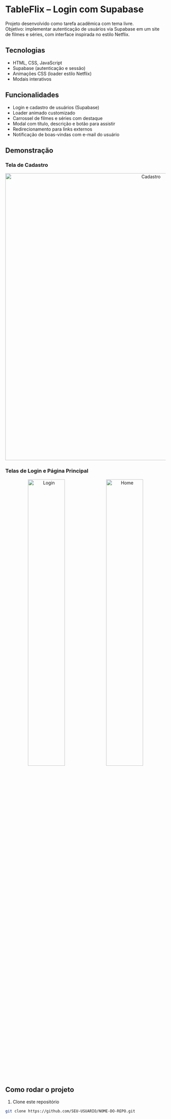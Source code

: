 # TableFlix – Login com Supabase

Projeto desenvolvido como tarefa acadêmica com tema livre.  
Objetivo: implementar autenticação de usuários via Supabase em um site de filmes e séries, com interface inspirada no estilo Netflix.

## Tecnologias
- HTML, CSS, JavaScript
- Supabase (autenticação e sessão)
- Animações CSS (loader estilo Netflix)
- Modais interativos

## Funcionalidades
- Login e cadastro de usuários (Supabase)
- Loader animado customizado
- Carrossel de filmes e séries com destaque
- Modal com título, descrição e botão para assistir
- Redirecionamento para links externos
- Notificação de boas-vindas com e-mail do usuário

## Demonstração

### Tela de Cadastro
<p align="center">
  <img src="https://github.com/user-attachments/assets/5be42a38-8aed-4199-9c62-8c5761121413" alt="Cadastro" width="900">
</p>

### Telas de Login e Página Principal
<p align="center">
  <img src="https://github.com/user-attachments/assets/d319aceb-4af4-4a93-a749-3e46bb405ce3" alt="Login" width="48%">
  <img src="https://github.com/user-attachments/assets/faec58bf-3e6f-427d-b5d4-4ff06ac05c54" alt="Home" width="48%">
</p>

## Como rodar o projeto
1. Clone este repositório
```bash
git clone https://github.com/SEU-USUARIO/NOME-DO-REPO.git

